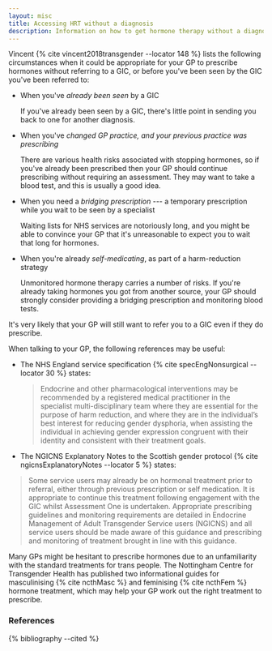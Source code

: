 ```yaml
---
layout: misc
title: Accessing HRT without a diagnosis 
description: Information on how to get hormone therapy without a diagnosis
---
```


Vincent {% cite vincent2018transgender --locator 148 %} lists the following circumstances when it could be appropriate for your GP to prescribe hormones without referring to a GIC, or before you've been seen by the GIC you've been referred to:

- When you've *already been seen* by a GIC

  If you've already been seen by a GIC, there's little point in sending you back to one for another diagnosis.
- When you've *changed GP practice, and your previous practice was prescribing*

  There are various health risks associated with stopping hormones, so if you've already been prescribed then your GP should continue prescribing without requiring an assessment. They may want to take a blood test, and this is usually a good idea.
- When you need a *bridging prescription* --- a temporary prescription while you wait to be seen by a specialist

  Waiting lists for NHS services are notoriously long, and you might be able to convince your GP that it's unreasonable to expect you to wait that long for hormones.
- When you're already *self-medicating*, as part of a harm-reduction strategy

  Unmonitored hormone therapy carries a number of risks. If you're already taking hormones you got from another source, your GP should strongly consider providing a bridging prescription and monitoring blood tests.

It's very likely that your GP will still want to refer you to a GIC even if they do prescribe.

When talking to your GP, the following references may be useful:

- The NHS England service specification {% cite specEngNonsurgical --locator 30 %} states:

  > Endocrine and other pharmacological interventions may be recommended by a registered medical practitioner in the specialist multi-disciplinary team where they are essential for the purpose of harm reduction, and where they are in the individual’s best interest for reducing gender dysphoria, when assisting the individual in achieving gender expression congruent with their identity and consistent with their treatment goals.

- The NGICNS Explanatory Notes to the Scottish gender protocol {% cite ngicnsExplanatoryNotes --locator 5 %} states:

> Some service users may already be on hormonal treatment prior to referral, either through previous prescription or self medication. It is appropriate to continue this treatment following engagement with the GIC whilst Assessment One is undertaken. Appropriate prescribing guidelines and monitoring requirements are detailed in Endocrine Management of Adult Transgender Service users (NGICNS) and all service users should be made aware of this guidance and prescribing and monitoring of treatment brought in line with this guidance.

Many GPs might be hesitant to prescribe hormones due to an unfamiliarity with the standard treatments for trans people. The Nottingham Centre for Transgender Health has published two informational guides for masculinising {% cite ncthMasc %} and feminising {% cite ncthFem %} hormone treatment, which may help your GP work out the right treatment to prescribe.

### References

{% bibliography --cited %}
